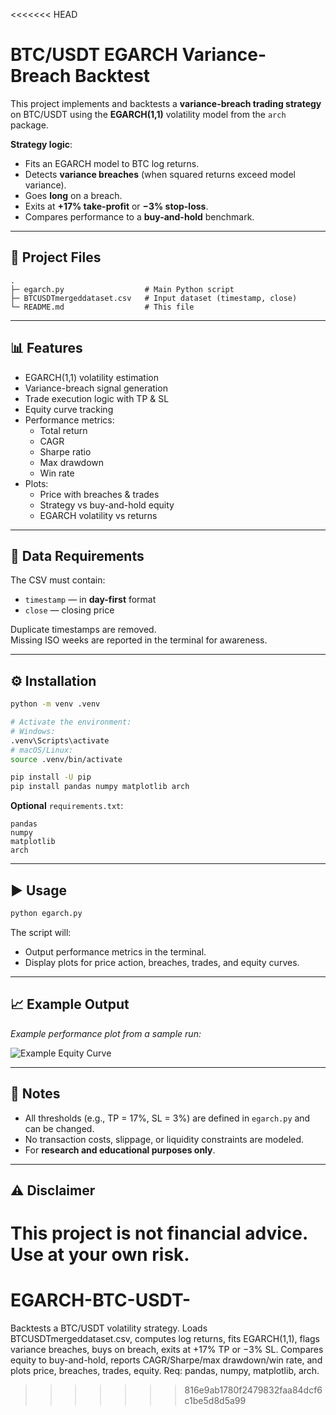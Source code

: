 <<<<<<< HEAD
# BTC/USDT EGARCH Variance-Breach Backtest

This project implements and backtests a **variance-breach trading strategy** on BTC/USDT using the **EGARCH(1,1)** volatility model from the `arch` package.

**Strategy logic**:
- Fits an EGARCH model to BTC log returns.
- Detects **variance breaches** (when squared returns exceed model variance).
- Goes **long** on a breach.
- Exits at **+17% take-profit** or **−3% stop-loss**.
- Compares performance to a **buy-and-hold** benchmark.

---

## 📂 Project Files
```
.
├─ egarch.py                  # Main Python script
├─ BTCUSDTmergeddataset.csv   # Input dataset (timestamp, close)
└─ README.md                  # This file
```

---

## 📊 Features
- EGARCH(1,1) volatility estimation
- Variance-breach signal generation
- Trade execution logic with TP & SL
- Equity curve tracking
- Performance metrics:
  - Total return
  - CAGR
  - Sharpe ratio
  - Max drawdown
  - Win rate
- Plots:
  - Price with breaches & trades
  - Strategy vs buy-and-hold equity
  - EGARCH volatility vs returns

---

## 📑 Data Requirements
The CSV must contain:
- `timestamp` — in **day-first** format
- `close` — closing price

Duplicate timestamps are removed.  
Missing ISO weeks are reported in the terminal for awareness.

---

## ⚙️ Installation
```bash
python -m venv .venv

# Activate the environment:
# Windows:
.venv\Scripts\activate
# macOS/Linux:
source .venv/bin/activate

pip install -U pip
pip install pandas numpy matplotlib arch
```

**Optional** `requirements.txt`:
```
pandas
numpy
matplotlib
arch
```

---

## ▶️ Usage
```bash
python egarch.py
```
The script will:
- Output performance metrics in the terminal.
- Display plots for price action, breaches, trades, and equity curves.

---

## 📈 Example Output
*Example performance plot from a sample run:*

![Example Equity Curve](example_equity_curve.png)

---

## 📝 Notes
- All thresholds (e.g., TP = 17%, SL = 3%) are defined in `egarch.py` and can be changed.
- No transaction costs, slippage, or liquidity constraints are modeled.
- For **research and educational purposes only**.

---

## ⚠️ Disclaimer
This project is **not** financial advice. Use at your own risk.
=======
# EGARCH-BTC-USDT-
Backtests a BTC/USDT volatility strategy. Loads BTCUSDTmergeddataset.csv, computes log returns, fits EGARCH(1,1), flags variance breaches, buys on breach, exits at +17% TP or −3% SL. Compares equity to buy-and-hold, reports CAGR/Sharpe/max drawdown/win rate, and plots price, breaches, trades, equity. Req: pandas, numpy, matplotlib, arch.
>>>>>>> 816e9ab1780f2479832faa84dcf6c1be5d8d5a99
